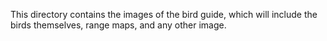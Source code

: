 This directory contains the images of the bird guide, which will include the birds themselves, range maps, and any other image.
